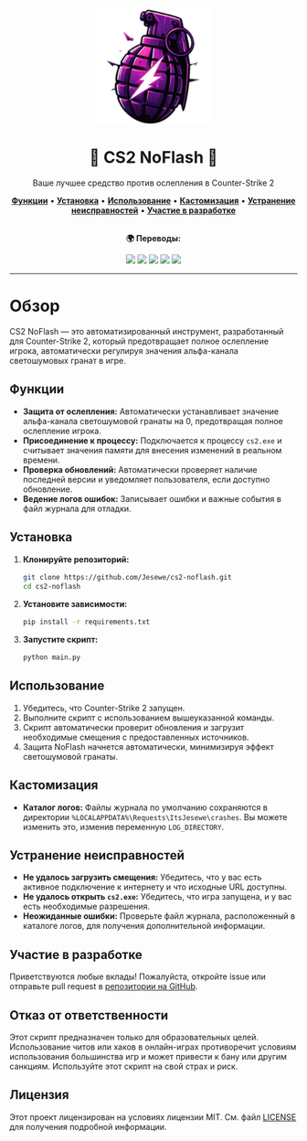 <div align="center">
   <img src="src/img/icon.png" alt="CS2 NoFlash" width="200" height="200">
   <h1>🌟 CS2 NoFlash 🌟</h1>
   <p>Ваше лучшее средство против ослепления в Counter-Strike 2</p>
   <a href="#функции"><strong>Функции</strong></a> •
   <a href="#установка"><strong>Установка</strong></a> •
   <a href="#использование"><strong>Использование</strong></a> •
   <a href="#кастомизация"><strong>Кастомизация</strong></a> •
   <a href="#устранение-неисправностей"><strong>Устранение неисправностей</strong></a> •
   <a href="#участие-в-разработке"><strong>Участие в разработке</strong></a>
   <br><br>
   <p><strong>🌍 Переводы:</strong></p>
   <a href="README.ru.md"><img src="https://img.shields.io/badge/lang-Russian-purple?style=for-the-badge&logo=googletranslate"></a>
   <a href="README.fr.md"><img src="https://img.shields.io/badge/lang-French-purple?style=for-the-badge&logo=googletranslate"></a>
   <a href="README.es.md"><img src="https://img.shields.io/badge/lang-Spanish-purple?style=for-the-badge&logo=googletranslate"></a>
   <a href="README.uk-UA.md"><img src="https://img.shields.io/badge/lang-Ukrainian-purple?style=for-the-badge&logo=googletranslate"></a>
   <a href="README.pl.md"><img src="https://img.shields.io/badge/lang-Polish-purple?style=for-the-badge&logo=googletranslate"></a>
</div>

---

# Обзор
CS2 NoFlash — это автоматизированный инструмент, разработанный для Counter-Strike 2, который предотвращает полное ослепление игрока, автоматически регулируя значения альфа-канала светошумовых гранат в игре.

## Функции
- **Защита от ослепления:** Автоматически устанавливает значение альфа-канала светошумовой гранаты на 0, предотвращая полное ослепление игрока.
- **Присоединение к процессу:** Подключается к процессу `cs2.exe` и считывает значения памяти для внесения изменений в реальном времени.
- **Проверка обновлений:** Автоматически проверяет наличие последней версии и уведомляет пользователя, если доступно обновление.
- **Ведение логов ошибок:** Записывает ошибки и важные события в файл журнала для отладки.

## Установка
1. **Клонируйте репозиторий:**
   ```bash
   git clone https://github.com/Jesewe/cs2-noflash.git
   cd cs2-noflash
   ```

2. **Установите зависимости:**
   ```bash
   pip install -r requirements.txt
   ```

3. **Запустите скрипт:**
   ```bash
   python main.py
   ```

## Использование
1. Убедитесь, что Counter-Strike 2 запущен.
2. Выполните скрипт с использованием вышеуказанной команды.
3. Скрипт автоматически проверит обновления и загрузит необходимые смещения с предоставленных источников.
4. Защита NoFlash начнется автоматически, минимизируя эффект светошумовой гранаты.

## Кастомизация
- **Каталог логов:** Файлы журнала по умолчанию сохраняются в директории `%LOCALAPPDATA%\Requests\ItsJesewe\crashes`. Вы можете изменить это, изменив переменную `LOG_DIRECTORY`.

## Устранение неисправностей
- **Не удалось загрузить смещения:** Убедитесь, что у вас есть активное подключение к интернету и что исходные URL доступны.
- **Не удалось открыть `cs2.exe`:** Убедитесь, что игра запущена, и у вас есть необходимые разрешения.
- **Неожиданные ошибки:** Проверьте файл журнала, расположенный в каталоге логов, для получения дополнительной информации.

## Участие в разработке
Приветствуются любые вклады! Пожалуйста, откройте issue или отправьте pull request в [репозитории на GitHub](https://github.com/Jesewe/cs2-triggerbot).

## Отказ от ответственности
Этот скрипт предназначен только для образовательных целей. Использование читов или хаков в онлайн-играх противоречит условиям использования большинства игр и может привести к бану или другим санкциям. Используйте этот скрипт на свой страх и риск.

## Лицензия
Этот проект лицензирован на условиях лицензии MIT. См. файл [LICENSE](LICENSE) для получения подробной информации.